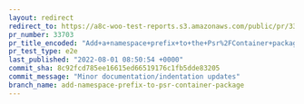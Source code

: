 ```yaml
---
layout: redirect
redirect_to: https://a8c-woo-test-reports.s3.amazonaws.com/public/pr/33703/e2e/index.html
pr_number: 33703
pr_title_encoded: "Add+a+namespace+prefix+to+the+Psr%2FContainer+package"
pr_test_type: e2e
last_published: "2022-08-01 08:50:54 +0000"
commit_sha: 8c92fcd785ee16615ed66519176c1fb5dde83205
commit_message: "Minor documentation/indentation updates"
branch_name: add-namespace-prefix-to-psr-container-package
---
```

